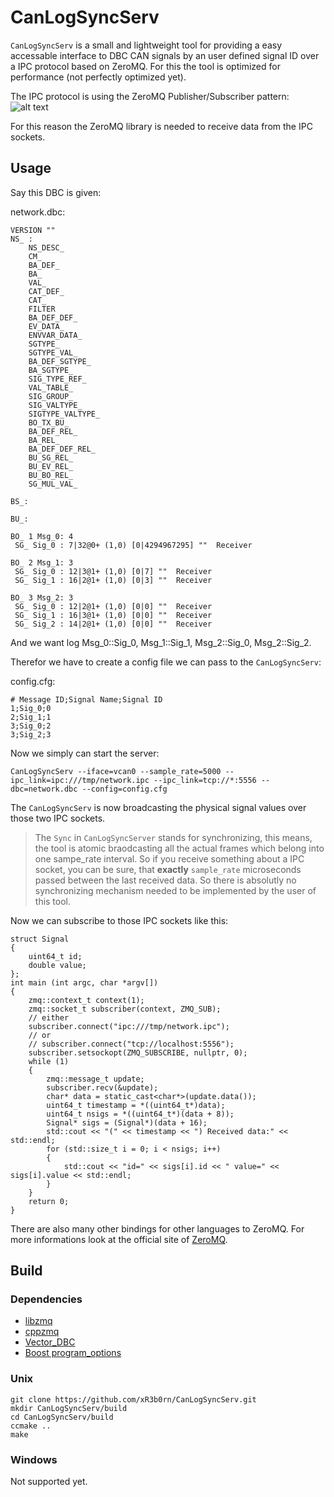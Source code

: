 # CanLogSyncServ
`CanLogSyncServ` is a small and lightweight tool for providing a easy accessable interface to DBC CAN signals by an user defined
signal ID over a IPC protocol based on ZeroMQ. For this the tool is optimized for performance (not perfectly optimized yet).


The IPC protocol is using the ZeroMQ Publisher/Subscriber pattern:
![alt text](https://github.com/imatix/zguide/raw/master/images/fig4.png "Publisher/Subscriber pattern")

For this reason the ZeroMQ library is needed to receive data from the IPC sockets.

## Usage
Say this DBC is given:

network.dbc:
```
VERSION ""
NS_ : 
	NS_DESC_
	CM_
	BA_DEF_
	BA_
	VAL_
	CAT_DEF_
	CAT_
	FILTER
	BA_DEF_DEF_
	EV_DATA_
	ENVVAR_DATA_
	SGTYPE_
	SGTYPE_VAL_
	BA_DEF_SGTYPE_
	BA_SGTYPE_
	SIG_TYPE_REF_
	VAL_TABLE_
	SIG_GROUP_
	SIG_VALTYPE_
	SIGTYPE_VALTYPE_
	BO_TX_BU_
	BA_DEF_REL_
	BA_REL_
	BA_DEF_DEF_REL_
	BU_SG_REL_
	BU_EV_REL_
	BU_BO_REL_
	SG_MUL_VAL_

BS_:

BU_:

BO_ 1 Msg_0: 4 
 SG_ Sig_0 : 7|32@0+ (1,0) [0|4294967295] ""  Receiver

BO_ 2 Msg_1: 3
 SG_ Sig_0 : 12|3@1+ (1,0) [0|7] ""  Receiver
 SG_ Sig_1 : 16|2@1+ (1,0) [0|3] ""  Receiver

BO_ 3 Msg_2: 3
 SG_ Sig_0 : 12|2@1+ (1,0) [0|0] ""  Receiver
 SG_ Sig_1 : 16|3@1+ (1,0) [0|0] ""  Receiver
 SG_ Sig_2 : 14|2@1+ (1,0) [0|0] ""  Receiver
```
And we want log Msg_0::Sig_0, Msg_1::Sig_1, Msg_2::Sig_0, Msg_2::Sig_2.

Therefor we have to create a config file we can pass to the `CanLogSyncServ`:

config.cfg:
```
# Message ID;Signal Name;Signal ID
1;Sig_0;0
2;Sig_1;1
3;Sig_0;2
3;Sig_2;3
```

Now we simply can start the server:
```
CanLogSyncServ --iface=vcan0 --sample_rate=5000 --ipc_link=ipc:///tmp/network.ipc --ipc_link=tcp://*:5556 --dbc=network.dbc --config=config.cfg
```
The `CanLogSyncServ` is now broadcasting the physical signal values over those two IPC sockets.

> The `Sync` in `CanLogSyncServer` stands for synchronizing, this means,
> the tool is atomic braodcasting all the actual frames which belong into one sampe_rate interval.
> So if you receive something about a IPC socket, you can be sure, that **exactly** `sample_rate` microseconds passed between the last received data.
> So there is absolutly no synchronizing mechanism needed to be implemented by the user of this tool.

Now we can subscribe to those IPC sockets like this:
```
struct Signal
{
    uint64_t id;
    double value;
};
int main (int argc, char *argv[])
{
    zmq::context_t context(1);
    zmq::socket_t subscriber(context, ZMQ_SUB);
    // either
    subscriber.connect("ipc:///tmp/network.ipc");
    // or
    // subscriber.connect("tcp://localhost:5556");
    subscriber.setsockopt(ZMQ_SUBSCRIBE, nullptr, 0);
    while (1)
    {
        zmq::message_t update;
        subscriber.recv(&update);
        char* data = static_cast<char*>(update.data());
        uint64_t timestamp = *((uint64_t*)data);
        uint64_t nsigs = *((uint64_t*)(data + 8));
        Signal* sigs = (Signal*)(data + 16);
        std::cout << "(" << timestamp << ") Received data:" << std::endl;
        for (std::size_t i = 0; i < nsigs; i++)
        {
            std::cout << "id=" << sigs[i].id << " value=" << sigs[i].value << std::endl;
        }
    }
    return 0;
}
```
There are also many other bindings for other languages to ZeroMQ. For more informations look at the official site of [ZeroMQ](https://zeromq.org/get-started/).

## Build
### Dependencies
  * [libzmq](https://github.com/zeromq/libzmq)
  * [cppzmq](https://github.com/zeromq/cppzmq)
  * [Vector_DBC](https://bitbucket.org/tobylorenz/vector_dbc/src/master/)
  * [Boost program_options](https://www.boost.org/)
  
### Unix
```
git clone https://github.com/xR3b0rn/CanLogSyncServ.git
mkdir CanLogSyncServ/build
cd CanLogSyncServ/build
ccmake ..
make
```

### Windows
Not supported yet.

